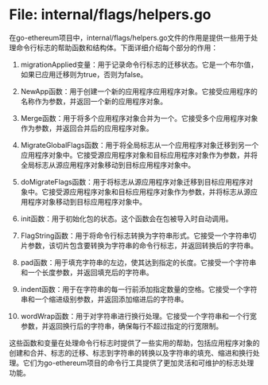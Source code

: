 # File: internal/flags/helpers.go

在go-ethereum项目中，internal/flags/helpers.go文件的作用是提供一些用于处理命令行标志的帮助函数和结构体。下面详细介绍每个部分的作用：

1. migrationApplied变量：用于记录命令行标志的迁移状态。它是一个布尔值，如果已应用迁移则为true，否则为false。

2. NewApp函数：用于创建一个新的应用程序应用程序对象。它接受应用程序的名称作为参数，并返回一个新的应用程序对象。

3. Merge函数：用于将多个应用程序对象合并为一个。它接受多个应用程序对象作为参数，并返回合并后的应用程序对象。

4. MigrateGlobalFlags函数：用于将全局标志从一个应用程序对象迁移到另一个应用程序对象中。它接受源应用程序对象和目标应用程序对象作为参数，并将全局标志从源应用程序对象移动到目标应用程序对象中。

5. doMigrateFlags函数：用于将标志从源应用程序对象迁移到目标应用程序对象中。它接受源应用程序对象和目标应用程序对象作为参数，并将标志从源应用程序对象移动到目标应用程序对象中。

6. init函数：用于初始化包的状态。这个函数会在包被导入时自动调用。

7. FlagString函数：用于将命令行标志转换为字符串形式。它接受一个字符串切片参数，该切片包含要转换为字符串的命令行标志，并返回转换后的字符串。

8. pad函数：用于填充字符串的左边，使其达到指定的长度。它接受一个字符串和一个长度参数，并返回填充后的字符串。

9. indent函数：用于在字符串的每一行前添加指定数量的空格。它接受一个字符串和一个缩进级别参数，并返回添加缩进后的字符串。

10. wordWrap函数：用于对字符串进行换行处理。它接受一个字符串和一个行宽参数，并返回换行后的字符串，确保每行不超过指定的行宽限制。

这些函数和变量在处理命令行标志时提供了一些实用的帮助，包括应用程序对象的创建和合并、标志的迁移、标志到字符串的转换以及字符串的填充、缩进和换行处理。它们为go-ethereum项目的命令行工具提供了更加灵活和可维护的标志处理功能。

